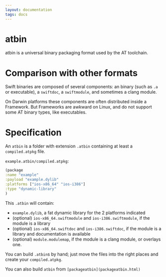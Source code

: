 ```yaml
---
layout: documentation
tags: docs
---
```


# atbin

atbin is a universal binary packaging format used by the AT toolchain.

# Comparison with other formats

Swift binaries are composed of several components: an binary (such as `.a` or executable), a `swiftdoc`, a `swiftmodule`, and sometimes a clang module.

On Darwin platforms these components are often distributed inside a Framework.  But Frameworks are awkward on Linux, and do not support some AT binary types, like executables.

# Specification

An `atbin` is a folder with extension `.atbin` containing at least a `compiled.atpkg` file.

`example.atbin/compiled.atpkg`:

```clojure
(package
:name "example"
:payload "example.dylib"
:platforms ["ios-x86_64" "ios-i386"]
:type "dynamic-library"
)
```

This `.atbin` will contain:

* `example.dylib`, a fat dynamic library for the 2 platforms indicated
* (optional) `ios-x86_64.swiftmodule` and `ios-i386.swiftmodule`, if the module is a library
* (optional) `ios-x86_64.swiftdoc` and `ios-i386.swiftdoc`, if the module is a library and documentation is available
* (optional) `module.modulemap`, if the module is a clang module, or overlays one.

You can build `.atbin`s by hand; just move the files into the right places and create your `compiled.atpkg`.

You can also build `atbin` from `[packageatbin](packageatbin.html)`

